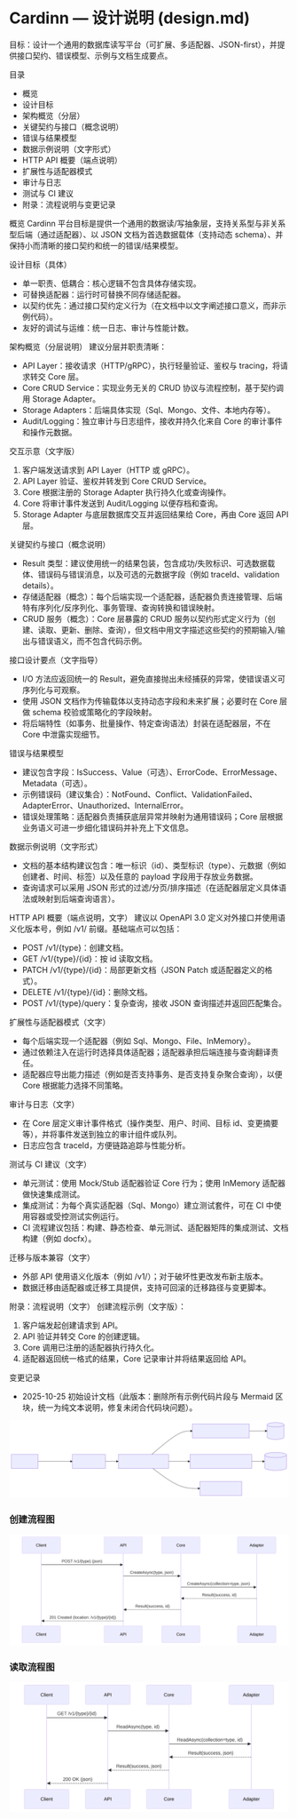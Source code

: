 ﻿# Cardinn — 设计说明 (design.md)

目标：设计一个通用的数据库读写平台（可扩展、多适配器、JSON-first），并提供接口契约、错误模型、示例与文档生成要点。

目录
- 概览
- 设计目标
- 架构概览（分层）
- 关键契约与接口（概念说明）
- 错误与结果模型
- 数据示例说明（文字形式）
- HTTP API 概要（端点说明）
- 扩展性与适配器模式
- 审计与日志
- 测试与 CI 建议
- 附录：流程说明与变更记录

概览
Cardinn 平台目标是提供一个通用的数据读/写抽象层，支持关系型与非关系型后端（通过适配器）、以 JSON 文档为首选数据载体（支持动态 schema）、并保持小而清晰的接口契约和统一的错误/结果模型。

设计目标（具体）
- 单一职责、低耦合：核心逻辑不包含具体存储实现。
- 可替换适配器：运行时可替换不同存储适配器。
- 以契约优先：通过接口契约定义行为（在文档中以文字阐述接口意义，而非示例代码）。
- 友好的调试与运维：统一日志、审计与性能计数。

架构概览（分层说明）
建议分层并职责清晰：
- API Layer：接收请求（HTTP/gRPC），执行轻量验证、鉴权与 tracing，将请求转交 Core 层。
- Core CRUD Service：实现业务无关的 CRUD 协议与流程控制，基于契约调用 Storage Adapter。
- Storage Adapters：后端具体实现（Sql、Mongo、文件、本地内存等）。
- Audit/Logging：独立审计与日志组件，接收并持久化来自 Core 的审计事件和操作元数据。

交互示意（文字版）
1. 客户端发送请求到 API Layer（HTTP 或 gRPC）。
2. API Layer 验证、鉴权并转发到 Core CRUD Service。
3. Core 根据注册的 Storage Adapter 执行持久化或查询操作。
4. Core 将审计事件发送到 Audit/Logging 以便存档和查询。
5. Storage Adapter 与底层数据库交互并返回结果给 Core，再由 Core 返回 API 层。

关键契约与接口（概念说明）
- Result 类型：建议使用统一的结果包装，包含成功/失败标识、可选数据载体、错误码与错误消息，以及可选的元数据字段（例如 traceId、validation details）。
- 存储适配器（概念）：每个后端实现一个适配器，适配器负责连接管理、后端特有序列化/反序列化、事务管理、查询转换和错误映射。
- CRUD 服务（概念）：Core 层暴露的 CRUD 服务以契约形式定义行为（创建、读取、更新、删除、查询），但文档中用文字描述这些契约的预期输入/输出与错误语义，而不包含代码示例。

接口设计要点（文字指导）
- I/O 方法应返回统一的 Result，避免直接抛出未经捕获的异常，使错误语义可序列化与可观察。
- 使用 JSON 文档作为传输载体以支持动态字段和未来扩展；必要时在 Core 层做 schema 校验或策略化的字段映射。
- 将后端特性（如事务、批量操作、特定查询语法）封装在适配器层，不在 Core 中泄露实现细节。

错误与结果模型
- 建议包含字段：IsSuccess、Value（可选）、ErrorCode、ErrorMessage、Metadata（可选）。
- 示例错误码（建议集合）：NotFound、Conflict、ValidationFailed、AdapterError、Unauthorized、InternalError。
- 错误处理策略：适配器负责捕获底层异常并映射为通用错误码；Core 层根据业务语义可进一步细化错误码并补充上下文信息。

数据示例说明（文字形式）
- 文档的基本结构建议包含：唯一标识（id）、类型标识（type）、元数据（例如创建者、时间、标签）以及任意的 payload 字段用于存放业务数据。
- 查询请求可以采用 JSON 形式的过滤/分页/排序描述（在适配器层定义具体语法或映射到后端查询语言）。

HTTP API 概要（端点说明，文字）
建议以 OpenAPI 3.0 定义对外接口并使用语义化版本号，例如 /v1/ 前缀。基础端点可以包括：
- POST /v1/{type}：创建文档。
- GET  /v1/{type}/{id}：按 id 读取文档。
- PATCH /v1/{type}/{id}：局部更新文档（JSON Patch 或适配器定义的格式）。
- DELETE /v1/{type}/{id}：删除文档。
- POST /v1/{type}/query：复杂查询，接收 JSON 查询描述并返回匹配集合。

扩展性与适配器模式（文字）
- 每个后端实现一个适配器（例如 Sql、Mongo、File、InMemory）。
- 通过依赖注入在运行时选择具体适配器；适配器承担后端连接与查询翻译责任。
- 适配器应导出能力描述（例如是否支持事务、是否支持复杂聚合查询），以便 Core 根据能力选择不同策略。

审计与日志（文字）
- 在 Core 层定义审计事件格式（操作类型、用户、时间、目标 id、变更摘要等），并将事件发送到独立的审计组件或队列。
- 日志应包含 traceId，方便链路追踪与性能分析。

测试与 CI 建议（文字）
- 单元测试：使用 Mock/Stub 适配器验证 Core 行为；使用 InMemory 适配器做快速集成测试。
- 集成测试：为每个真实适配器（Sql、Mongo）建立测试套件，可在 CI 中使用容器或受控测试实例运行。
- CI 流程建议包括：构建、静态检查、单元测试、适配器矩阵的集成测试、文档构建（例如 docfx）。

迁移与版本兼容（文字）
- 外部 API 使用语义化版本（例如 /v1/）；对于破坏性更改发布新主版本。
- 数据迁移由适配器或迁移工具提供，支持可回滚的迁移路径与变更脚本。

附录：流程说明（文字）
创建流程示例（文字版）：
1. 客户端发起创建请求到 API。
2. API 验证并转交 Core 的创建逻辑。
3. Core 调用已注册的适配器执行持久化。
4. 适配器返回统一格式的结果，Core 记录审计并将结果返回给 API。

变更记录
- 2025-10-25 初始设计文档（此版本：删除所有示例代码片段与 Mermaid 区块，统一为纯文本说明，修复未闭合代码块问题）。

![架构图](diagrams/architecture.svg)

### 创建流程图
![创建流程图](diagrams/sequence_create.svg)

### 读取流程图
![读取流程图](diagrams/sequence_read.svg)

